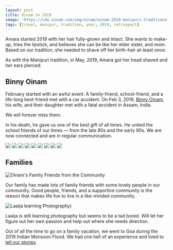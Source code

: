 ```yaml
---
layout: post
title: Oinam in 2019
image: 'https://cdn.oinam.com/img/oinam/oinam-2019-manipuri-traditional-attire.jpg'
tags: [travel, manipur, tradition, year, 2019, retrospect]
---
```


Amara started 2019 with her hair fully-grown and intact. She wants to make-up, tries the lipstick, and believes she can be like her elder sister, and mom. Based on our tradition, she needed to shave off her birth-hair at-least once.

As with the Manipuri tradition, in May, 2019, Amara got her head shaved and her ears pierced.

## Binny Oinam

February started with an awful event. A family-friend, school-friend, and a life-long best-friend met with a car accident. On Feb 3, 2019, [Binny Oinam](https://binny.oinam.com/), his wife, and their daughter met with a fatal accident in Assam, India.

We will forever miss them.

In his death, he gave us one of the best gift of all times. He united the school friends of our times — from the late 80s and the early 90s. We are now connected and are in regular communication.

<div class="gallery-box">
  <div class="gallery">
    <img src="/assets/2019/ttus-reunion-2019/ttus-reunion-2019-1.webp" loading="lazy">
    <img src="/assets/2019/ttus-reunion-2019/ttus-reunion-2019-2.webp" loading="lazy">
    <img src="/assets/2019/ttus-reunion-2019/ttus-reunion-2019-3.webp" loading="lazy">
    <img src="/assets/2019/ttus-reunion-2019/ttus-reunion-2019-4.webp" loading="lazy">
    <img src="/assets/2019/ttus-reunion-2019/ttus-reunion-2019-5.webp" loading="lazy">
    <img src="/assets/2019/ttus-reunion-2019/ttus-reunion-2019-6.webp" loading="lazy">
    <img src="/assets/2019/ttus-reunion-2019/ttus-reunion-2019-7.webp" loading="lazy">
    <img src="/assets/2019/ttus-reunion-2019/ttus-reunion-2019-8.webp" loading="lazy">
    <img src="/assets/2019/ttus-reunion-2019/ttus-reunion-2019-9.webp" loading="lazy">
  </div>
</div>

## Families

![Oinam's Family Friends from the Community](/assets/2019/oinam-2019-family-friends-greenage.jpg#wide)

Our family has made lots of family friends with some lovely people in our community. Good people, friends, and a supportive community is the reason that makes life fun to live in a like-minded community.

![Laaija learning Photography)](/assets/2019/oinam-2019-laaija-photography.jpg)

Laaija is still learning photography but seems to be a tad bored. Will let her figure out her own passion and help out where she needs direction.

Out of all the time to go on a family vacation, we went to Goa during the 2019 Indian Monsoon Flood. We had one hell of an experience and lived to [tell our stories](/2019/goa-in-the-monsoon/).
